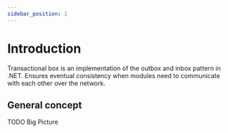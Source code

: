 ```yaml
---
sidebar_position: 1
---
```


# Introduction

Transactional box is an implementation of the outbox and inbox pattern in .NET.
Ensures eventual consistency when modules need to communicate with each other over the network.

## General concept

TODO Big Picture
